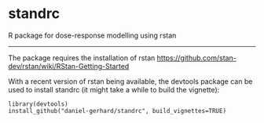 standrc
=======

R package for dose-response modelling using rstan

-------------------------------
The package requires the installation of rstan https://github.com/stan-dev/rstan/wiki/RStan-Getting-Started

With a recent version of rstan being available, the devtools package can be used to install standrc (it might take a while to build the vignette):
```
library(devtools)
install_github("daniel-gerhard/standrc", build_vignettes=TRUE)
```

